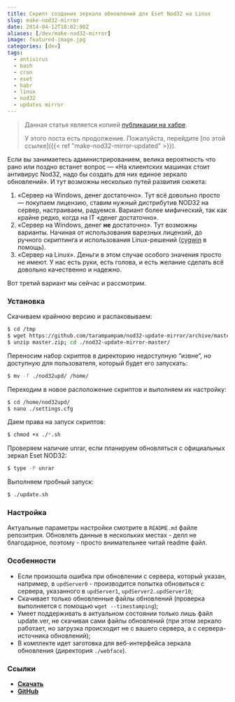 ```yaml
---
title: Скрипт создания зеркала обновлений для Eset Nod32 на Linux
slug: make-nod32-mirror
date: 2014-04-12T18:02:00Z
aliases: [/dev/make-nod32-mirror]
image: featured-image.jpg
categories: [dev]
tags:
  - antivirus
  - bash
  - cron
  - eset
  - habr
  - linux
  - nod32
  - updates mirror
---
```


> Данная статья является копией [публикации на хабре](https://habr.com/post/232163/).
>
> У этого поста есть продолжение. Пожалуйста, перейдите [по этой ссылке]({{< ref "make-nod32-mirror-updated" >}}).

Если вы занимаетесь администрированием, велика вероятность что рано или поздно встанет вопрос — «На клиентских машинах стоит антивирус Nod32, надо бы создать для них единое зеркало обновлений». И тут возможны несколько путей развития сюжета:

<!--more-->

1. «Сервер на Windows, денег достаточно». Тут всё довольно просто — покупаем лицензию, ставим нужный дистрибутив NOD32 на сервер, настраиваем, радуемся. Вариант более мифический, так как крайне редко, когда на IT «денег достаточно».
1. «Сервер на Windows, денег **не** достаточно». Тут возможны варианты. Начиная от использования варезных лицензий, до ручного скриптинга и использования Linux-решений ([cygwin](https://www.cygwin.com/) в помощь).
1. «Сервер на Linux». Деньги в этом случае особого значения просто не имеют. У нас есть руки, есть голова, и есть желание сделать всё довольно качественно и надежно.

Вот третий вариант мы сейчас и рассмотрим.

### Установка

Скачиваем крайнюю версию и распаковываем:

```bash
$ cd /tmp
$ wget https://github.com/tarampampam/nod32-update-mirror/archive/master.zip
$ unzip master.zip; cd ./nod32-update-mirror-master/
```

Переносим набор скриптов в директорию недоступную “извне”, но доступную для пользователя, который будет его запускать:

```bash
$ mv -f ./nod32upd/ /home/
```

Переходим в новое расположение скриптов и выполняем их настройку:

```bash
$ cd /home/nod32upd/
$ nano ./settings.cfg
```

Даем права на запуск скриптов:

```bash
$ chmod +x ./*.sh
```

Проверяем наличие unrar, если планируем обновляться с официальных зеркал Eset NOD32:

```bash
$ type -P unrar
```

Выполняем пробный запуск:

```bash
$ ./update.sh
```

### Настройка

Актуальные параметры настройки смотрите в `README.md` файле репозитрия. Обновлять данные в нескольких местах \- делл не благодарное, поэтому \- просто внимательнее читай readme файл.

### Особенности

- Если произошла ошибка при обновлении с сервера, который указан, например, в `updServer0` \- производится попытка обновиться с сервера, указанного в `updServer1`, `updServer2`..`updServer10`;
- Скачивает только обновленные файлы обновлений (проверка выполняется с помощью `wget --timestamping`);
- Умеет поддерживать в актуальном состоянии только лишь файл update.ver, не скачивая сами файлы обновлений (при этом зеркало работает, но загрузка происходит не с вашего сервера, а с сервера-источника обновлений);
- В комплекте идет заготовка для веб-интерфейса зеркала обновления (директория `./webface`).

### Ссылки

- **[Скачать](https://github.com/tarampampam/nod32-update-mirror/archive/master.zip)**
- **[GitHub](https://github.com/tarampampam/nod32-update-mirror)**
